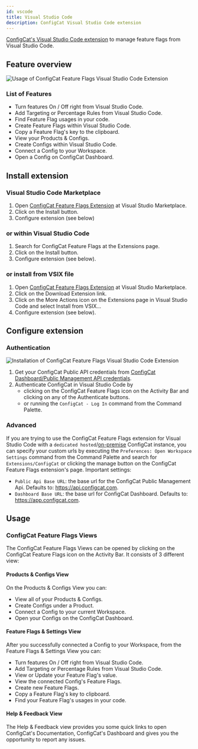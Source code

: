 ```yaml
---
id: vscode
title: Visual Studio Code
description: ConfigCat Visual Studio Code extension
---
```


<a href="https://marketplace.visualstudio.com/items?itemName=ConfigCat.configcat-feature-flags" target="_blank">ConfigCat's Visual Studio Code extension</a> to manage feature flags from Visual Studio Code.  


## Feature overview

![Usage of ConfigCat Feature Flags Visual Studio Code Extension](/assets/vscode/usage.gif)

### List of Features
- Turn features On / Off right from Visual Studio Code.
- Add Targeting or Percentage Rules from Visual Studio Code.
- Find Feature Flag usages in your code.
- Create Feature Flags within Visual Studio Code.
- Copy a Feature Flag's key to the clipboard.
- View your Products & Configs.
- Create Configs within Visual Studio Code.
- Connect a Config to your Workspace.
- Open a Config on ConfigCat Dashboard.

## Install extension
### Visual Studio Code Marketplace
1. Open [ConfigCat Feature Flags Extension](https://marketplace.visualstudio.com/items?itemName=ConfigCat.configcat-feature-flags) at Visual Studio Marketplace.
1. Click on the Install button.
1. Configure extension (see below)

### or within Visual Studio Code
1. Search for ConfigCat Feature Flags at the Extensions page.
1. Click on the Install button.
1. Configure extension (see below).

### or install from VSIX file
1. Open [ConfigCat Feature Flags Extension](https://marketplace.visualstudio.com/items?itemName=ConfigCat.configcat-feature-flags) at Visual Studio Marketplace.
1. Click on the Download Extension link.
1. Click on the More Actions icon on the Extensions page in Visual Studio Code and select Install from VSIX...
1. Configure extension (see below).

## Configure extension
### Authentication

![Installation of ConfigCat Feature Flags Visual Studio Code Extension](/assets/vscode/auth.gif)

1. Get your ConfigCat Public API credentials from [ConfigCat Dashboard/Public Management API credentials](https://app.configcat.com/my-account/public-api-credentials).
1. Authenticate ConfigCat in Visual Studio Code by
    - clicking on the ConfigCat Feature Flags icon on the Activity Bar and clicking on any of the Authenticate buttons.
    - or running the `ConfigCat - Log In` command from the Command Palette.

### Advanced
If you are trying to use the ConfigCat Feature Flags extension for Visual Studio Code with a `dedicated hosted`/[on-premise](https://configcat.com/on-premise/) ConfigCat instance, you can specify your custom urls by executing the `Preferences: Open Workspace Settings` command from the Command Palette and search for `Extensions/ConfigCat` or clicking the manage button on the ConfigCat Feature Flags extension's page. Important settings:
   - `Public Api Base URL`: the base url for the ConfigCat Public Management Api. Defaults to: https://api.configcat.com.
   - `Dashboard Base URL`: the base url for ConfigCat Dashboard. Defaults to: https://app.configcat.com.

## Usage
### ConfigCat Feature Flags Views
The ConfigCat Feature Flags Views can be opened by clicking on the ConfigCat Feature Flags icon on the Activity Bar. It consists of 3 different view:
#### Products & Configs View
On the Products & Configs View you can: 
- View all of your Products & Configs.
- Create Configs under a Product.
- Connect a Config to your current Workspace.
- Open your Configs on the ConfigCat Dashboard.

#### Feature Flags & Settings View
After you successfully connected a Config to your Workspace, from the Feature Flags & Settings View you can:
- Turn features On / Off right from Visual Studio Code.
- Add Targeting or Percentage Rules from Visual Studio Code.
- View or Update your Feature Flag's value.
- View the connected Config's Feature Flags.
- Create new Feature Flags.
- Copy a Feature Flag's key to clipboard.
- Find your Feature Flag's usages in your code.

#### Help & Feedback View
The Help & Feedback view provides you some quick links to open ConfigCat's Documentation, ConfigCat's Dashboard and gives you the opportunity to report any issues.
